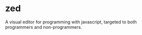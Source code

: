 # zed
A visual editor for programming with javascript, targeted to both programmers and non-programmers.

